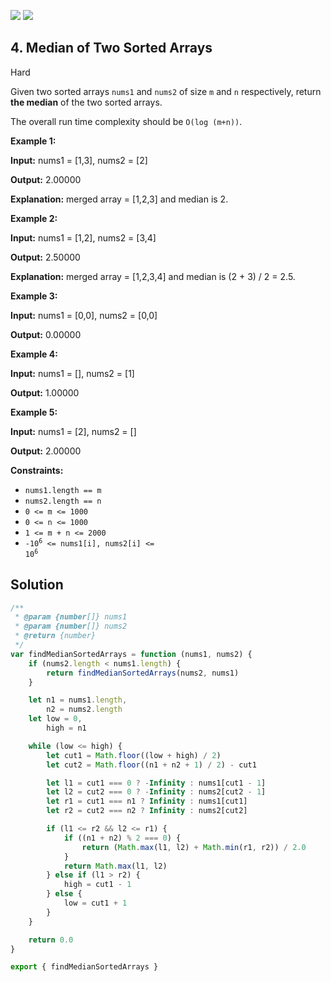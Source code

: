 [![](https://img.shields.io/github/stars/LeetCode-in-JavaScript/LeetCode-in-JavaScript?label=Stars&style=flat-square)](https://github.com/LeetCode-in-JavaScript/LeetCode-in-JavaScript)
[![](https://img.shields.io/github/forks/LeetCode-in-JavaScript/LeetCode-in-JavaScript?label=Fork%20me%20on%20GitHub%20&style=flat-square)](https://github.com/LeetCode-in-JavaScript/LeetCode-in-JavaScript/fork)

## 4\. Median of Two Sorted Arrays

Hard

Given two sorted arrays `nums1` and `nums2` of size `m` and `n` respectively, return **the median** of the two sorted arrays.

The overall run time complexity should be `O(log (m+n))`.

**Example 1:**

**Input:** nums1 = [1,3], nums2 = [2]

**Output:** 2.00000

**Explanation:** merged array = [1,2,3] and median is 2. 

**Example 2:**

**Input:** nums1 = [1,2], nums2 = [3,4]

**Output:** 2.50000

**Explanation:** merged array = [1,2,3,4] and median is (2 + 3) / 2 = 2.5. 

**Example 3:**

**Input:** nums1 = [0,0], nums2 = [0,0]

**Output:** 0.00000 

**Example 4:**

**Input:** nums1 = [], nums2 = [1]

**Output:** 1.00000 

**Example 5:**

**Input:** nums1 = [2], nums2 = []

**Output:** 2.00000 

**Constraints:**

*   `nums1.length == m`
*   `nums2.length == n`
*   `0 <= m <= 1000`
*   `0 <= n <= 1000`
*   `1 <= m + n <= 2000`
*   <code>-10<sup>6</sup> <= nums1[i], nums2[i] <= 10<sup>6</sup></code>

## Solution

```javascript
/**
 * @param {number[]} nums1
 * @param {number[]} nums2
 * @return {number}
 */
var findMedianSortedArrays = function (nums1, nums2) {
    if (nums2.length < nums1.length) {
        return findMedianSortedArrays(nums2, nums1)
    }

    let n1 = nums1.length,
        n2 = nums2.length
    let low = 0,
        high = n1

    while (low <= high) {
        let cut1 = Math.floor((low + high) / 2)
        let cut2 = Math.floor((n1 + n2 + 1) / 2) - cut1

        let l1 = cut1 === 0 ? -Infinity : nums1[cut1 - 1]
        let l2 = cut2 === 0 ? -Infinity : nums2[cut2 - 1]
        let r1 = cut1 === n1 ? Infinity : nums1[cut1]
        let r2 = cut2 === n2 ? Infinity : nums2[cut2]

        if (l1 <= r2 && l2 <= r1) {
            if ((n1 + n2) % 2 === 0) {
                return (Math.max(l1, l2) + Math.min(r1, r2)) / 2.0
            }
            return Math.max(l1, l2)
        } else if (l1 > r2) {
            high = cut1 - 1
        } else {
            low = cut1 + 1
        }
    }

    return 0.0
}

export { findMedianSortedArrays }
```